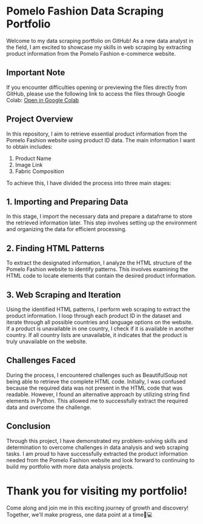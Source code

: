 # Pomelo Fashion Data Scraping Portfolio

Welcome to my data scraping portfolio on GitHub! As a new data analyst in the field, I am excited to showcase my skills in web scraping by extracting product information from the Pomelo Fashion e-commerce website.

## Important Note

If you encounter difficulties opening or previewing the files directly from GitHub, please use the following link to access the files through Google Colab:
[Open in Google Colab](https://colab.research.google.com/drive/1wJ8QgicQPWvwcmritdM6FCyhOVyoKvvb#scrollTo=ao0fCqW35tA1)

## Project Overview
In this repository, I aim to retrieve essential product information from the Pomelo Fashion website using product ID data. The main information I want to obtain includes:

1. Product Name
2. Image Link
3. Fabric Composition

To achieve this, I have divided the process into three main stages:

## 1. Importing and Preparing Data
In this stage, I import the necessary data and prepare a dataframe to store the retrieved information later. This step involves setting up the environment and organizing the data for efficient processing.

## 2. Finding HTML Patterns
To extract the designated information, I analyze the HTML structure of the Pomelo Fashion website to identify patterns. This involves examining the HTML code to locate elements that contain the desired product information.

## 3. Web Scraping and Iteration
Using the identified HTML patterns, I perform web scraping to extract the product information. I loop through each product ID in the dataset and iterate through all possible countries and language options on the website. If a product is unavailable in one country, I check if it is available in another country. If all country lists are unavailable, it indicates that the product is truly unavailable on the website.

## Challenges Faced
During the process, I encountered challenges such as BeautifulSoup not being able to retrieve the complete HTML code. Initially, I was confused because the required data was not present in the HTML code that was readable. However, I found an alternative approach by utilizing string find elements in Python. This allowed me to successfully extract the required data and overcome the challenge.

## Conclusion
Through this project, I have demonstrated my problem-solving skills and determination to overcome challenges in data analysis and web scraping tasks. I am proud to have successfully extracted the product information needed from the Pomelo Fashion website and look forward to continuing to build my portfolio with more data analysis projects.

# Thank you for visiting my portfolio!
Come along and join me in this exciting journey of growth and discovery! Together, we'll make progress, one data point at a time🌈💻
